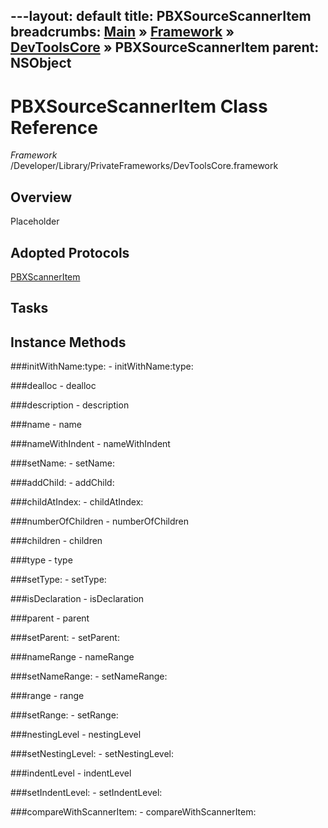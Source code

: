 ---layout: default
title: PBXSourceScannerItem
breadcrumbs: <a href="/index.html">Main</a> &raquo; <a href="/Frameworks.html">Framework</a> &raquo; <a href="/Frameworks/DevToolsCore.html">DevToolsCore</a> &raquo; PBXSourceScannerItem
parent: NSObject 
---
# PBXSourceScannerItem Class Reference

*Framework* /Developer/Library/PrivateFrameworks/DevToolsCore.framework

## Overview

Placeholder

## Adopted Protocols

[PBXScannerItem]()

## Tasks

## Instance Methods

<a name="-initWithName:type:"></a>
###initWithName:type:
    - initWithName:type:

<a name="-dealloc"></a>
###dealloc
    - dealloc

<a name="-description"></a>
###description
    - description

<a name="-name"></a>
###name
    - name

<a name="-nameWithIndent"></a>
###nameWithIndent
    - nameWithIndent

<a name="-setName:"></a>
###setName:
    - setName:

<a name="-addChild:"></a>
###addChild:
    - addChild:

<a name="-childAtIndex:"></a>
###childAtIndex:
    - childAtIndex:

<a name="-numberOfChildren"></a>
###numberOfChildren
    - numberOfChildren

<a name="-children"></a>
###children
    - children

<a name="-type"></a>
###type
    - type

<a name="-setType:"></a>
###setType:
    - setType:

<a name="-isDeclaration"></a>
###isDeclaration
    - isDeclaration

<a name="-parent"></a>
###parent
    - parent

<a name="-setParent:"></a>
###setParent:
    - setParent:

<a name="-nameRange"></a>
###nameRange
    - nameRange

<a name="-setNameRange:"></a>
###setNameRange:
    - setNameRange:

<a name="-range"></a>
###range
    - range

<a name="-setRange:"></a>
###setRange:
    - setRange:

<a name="-nestingLevel"></a>
###nestingLevel
    - nestingLevel

<a name="-setNestingLevel:"></a>
###setNestingLevel:
    - setNestingLevel:

<a name="-indentLevel"></a>
###indentLevel
    - indentLevel

<a name="-setIndentLevel:"></a>
###setIndentLevel:
    - setIndentLevel:

<a name="-compareWithScannerItem:"></a>
###compareWithScannerItem:
    - compareWithScannerItem:

